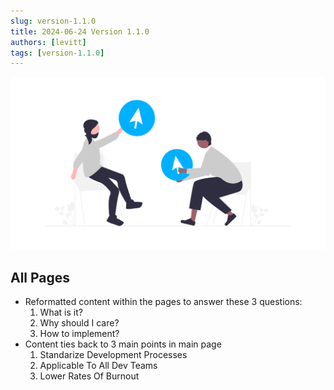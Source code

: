 ```yaml
---
slug: version-1.1.0
title: 2024-06-24 Version 1.1.0
authors: [levitt]
tags: [version-1.1.0]
---
```


![Undraw Update](./undraw_Upgrade_re_gano.png)

## All Pages
- Reformatted content within the pages to answer these 3 questions:
    1. What is it?
    2. Why should I care?
    3. How to implement?
- Content ties back to 3 main points in main page
    1. Standarize Development Processes
    2. Applicable To All Dev Teams
    3. Lower Rates Of Burnout

